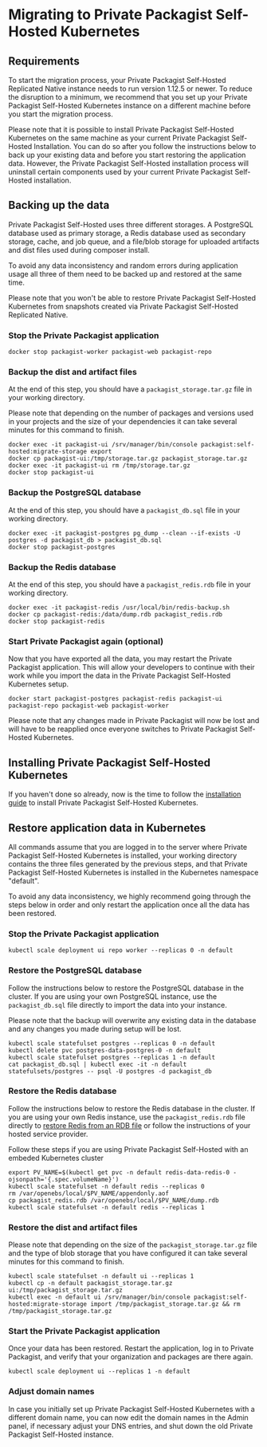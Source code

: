 # Migrating to Private Packagist Self-Hosted Kubernetes
##

## Requirements

To start the migration process, your Private Packagist Self-Hosted Replicated Native instance needs to run version 1.12.5 or newer.
To reduce the disruption to a minimum, we recommend that you set up your Private Packagist Self-Hosted Kubernetes
instance on a different machine before you start the migration process.

Please note that it is possible to install Private Packagist Self-Hosted Kubernetes on the same machine as your current
Private Packagist Self-Hosted Installation. You can do so after you follow the instructions below to back up your existing data
and before you start restoring the application data. However, the Private Packagist Self-Hosted installation process will uninstall
certain components used by your current Private Packagist Self-Hosted installation. 

## Backing up the data

Private Packagist Self-Hosted uses three different storages. A PostgreSQL database used as primary storage,
a Redis database used as secondary storage, cache, and job queue, and a file/blob storage for uploaded artifacts and dist
files used during composer install.

To avoid any data inconsistency and random errors during application usage all three of them need to be backed up and restored at the same time.

Please note that you won't be able to restore Private Packagist Self-Hosted Kubernetes from snapshots created via Private Packagist Self-Hosted Replicated Native.

### Stop the Private Packagist application

```
docker stop packagist-worker packagist-web packagist-repo
```

### Backup the dist and artifact files

At the end of this step, you should have a `packagist_storage.tar.gz` file in your working directory.

Please note that depending on the number of packages and versions used in your projects and the size of your dependencies
it can take several minutes for this command to finish.

```
docker exec -it packagist-ui /srv/manager/bin/console packagist:self-hosted:migrate-storage export
docker cp packagist-ui:/tmp/storage.tar.gz packagist_storage.tar.gz
docker exec -it packagist-ui rm /tmp/storage.tar.gz
docker stop packagist-ui
```

### Backup the PostgreSQL database

At the end of this step, you should have a `packagist_db.sql` file in your working directory.

```
docker exec -it packagist-postgres pg_dump --clean --if-exists -U postgres -d packagist_db > packagist_db.sql
docker stop packagist-postgres
```

### Backup the Redis database

At the end of this step, you should have a `packagist_redis.rdb` file in your working directory.

```
docker exec -it packagist-redis /usr/local/bin/redis-backup.sh
docker cp packagist-redis:/data/dump.rdb packagist_redis.rdb
docker stop packagist-redis
```

### Start Private Packagist again (optional)

Now that you have exported all the data, you may restart the Private Packagist application. This will allow your developers
to continue with their work while you import the data in the Private Packagist Self-Hosted Kubernetes setup.

```
docker start packagist-postgres packagist-redis packagist-ui packagist-repo packagist-web packagist-worker    
```

Please note that any changes made in Private Packagist will now be lost and will have to be reapplied once everyone switches to Private Packagist Self-Hosted Kubernetes.

## Installing Private Packagist Self-Hosted Kubernetes
If you haven't done so already, now is the time to follow the [installation guide](./kubernetes.md) to install Private Packagist Self-Hosted Kubernetes.

## Restore application data in Kubernetes

All commands assume that you are logged in to the server where Private Packagist Self-Hosted Kubernetes is installed,
your working directory contains the three files generated by the previous steps, and that
Private Packagist Self-Hosted Kubernetes is installed in the Kubernetes namespace "default".

To avoid any data inconsistency, we highly recommend going through the steps below in order and only restart the application
once all the data has been restored.

### Stop the Private Packagist application

```
kubectl scale deployment ui repo worker --replicas 0 -n default
```

### Restore the PostgreSQL database

Follow the instructions below to restore the PostgreSQL database in the cluster.
If you are using your own PostgreSQL instance, use the `packagist_db.sql` file directly to import the data into your instance.

Please note that the backup will overwrite any existing data in the database and any changes you made during setup will be lost.

```
kubectl scale statefulset postgres --replicas 0 -n default
kubectl delete pvc postgres-data-postgres-0 -n default
kubectl scale statefulset postgres --replicas 1 -n default
cat packagist_db.sql | kubectl exec -it -n default statefulsets/postgres -- psql -U postgres -d packagist_db
```

### Restore the Redis database

Follow the instructions below to restore the Redis database in the cluster.
If you are using your own Redis instance, use the `packagist_redis.rdb` file directly to [restore Redis from an RDB file](https://redis.io/learn/guides/import#restore-an-rdb-file) or follow the instructions of your hosted service provider.

Follow these steps if you are using Private Packagist Self-Hosted with an embeded Kubernetes cluster
```
export PV_NAME=$(kubectl get pvc -n default redis-data-redis-0 -ojsonpath='{.spec.volumeName}')
kubectl scale statefulset -n default redis --replicas 0
rm /var/openebs/local/$PV_NAME/appendonly.aof
cp packagist_redis.rdb /var/openebs/local/$PV_NAME/dump.rdb
kubectl scale statefulset -n default redis --replicas 1
```

### Restore the dist and artifact files

Please note that depending on the size of the `packagist_storage.tar.gz` file and the type of blob storage that you have configured
it can take several minutes for this command to finish.

```
kubectl scale statefulset -n default ui --replicas 1
kubectl cp -n default packagist_storage.tar.gz ui:/tmp/packagist_storage.tar.gz
kubectl exec -n default ui /srv/manager/bin/console packagist:self-hosted:migrate-storage import /tmp/packagist_storage.tar.gz && rm /tmp/packagist_storage.tar.gz 
```

### Start the Private Packagist application

Once your data has been restored. Restart the application, log in to Private Packagist, and verify that your organization
and packages are there again.

```
kubectl scale deployment ui --replicas 1 -n default
```

### Adjust domain names

In case you initially set up Private Packagist Self-Hosted Kubernetes with a different domain name, you can now edit the
domain names in the Admin panel, if necessary adjust your DNS entries, and shut down the old Private Packagist Self-Hosted instance.
